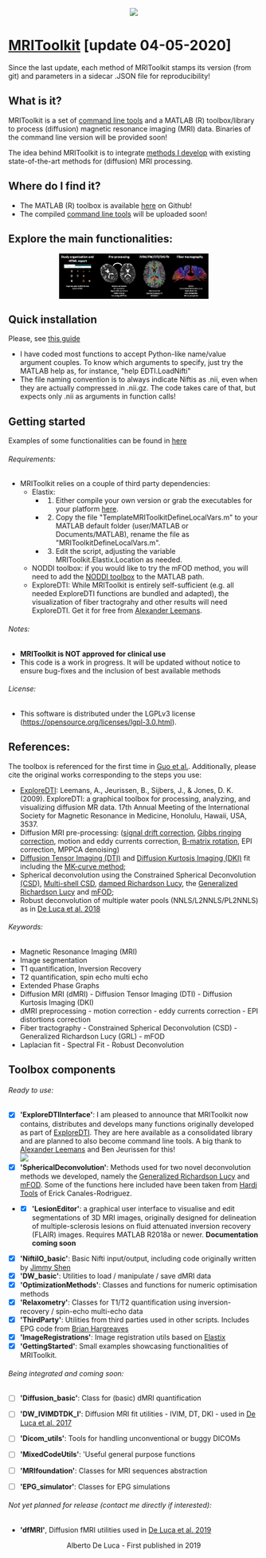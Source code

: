 <p align="center">
<a href="https://github.com/delucaal/MRIToolkit"> 
<img src="img/MRIToolkitLogo.png" height="150"/> 
 </a> 
 </p>
 
 # [MRIToolkit](https://github.com/delucaal/MRIToolkit) [update 04-05-2020] 
Since the last update, each method of MRIToolkit stamps its version (from git) and parameters in a sidecar .JSON file for reproducibility!

 ## What is it?
MRIToolkit is a set of [command line tools](https://github.com/delucaal/MRIToolkit/tree/master/CommandLine) and a MATLAB (R) toolbox/library to process (diffusion) magnetic resonance imaging (MRI) data. Binaries of the command line version will be provided soon!

The idea behind MRIToolkit is to integrate [methods I develop](https://www.isi.uu.nl/people/alberto-de-luca/) with existing state-of-the-art methods for (diffusion) MRI processing. 

## Where do I find it?
- The MATLAB (R) toolbox is available [here](https://github.com/delucaal/MRIToolkit) on Github!
- The compiled [command line tools](https://github.com/delucaal/MRIToolkit/tree/master/CommandLine) will be uploaded soon!

## Explore the main functionalities:
<a href="GettingStarted"> 
<span style='align:center'> <img src="img/MRIToolkitBanner.png" style="width:300px;  display: block;  margin-left: auto;  margin-right: auto;"/> </span>
 </a> 

## Quick installation 
Please, see [this guide](img/MRIToolkitInstallationNotes.pdf)
- I have coded most functions to accept Python-like name/value argument couples. To know which arguments to specify, just try the MATLAB help as, for instance,  "help EDTI.LoadNifti"
- The file naming convention is to always indicate Niftis as .nii, even when they are actually compressed in .nii.gz. The code takes care of that, but expects only .nii as arguments in function calls!

## Getting started
Examples of some functionalities can be found in [here](https://github.com/delucaal/MRIToolkit/tree/master/GettingStarted)

###### Requirements:
- MRIToolkit relies on a couple of third party dependencies:
  - Elastix: 
    - 1) Either compile your own version or grab the executables for your platform [here](https://surfdrive.surf.nl/files/index.php/s/v8YMk8M49rCMB2q). 
    - 2) Copy the file "TemplateMRIToolkitDefineLocalVars.m" to your MATLAB default folder (user/MATLAB or Documents/MATLAB), rename the file as "MRIToolkitDefineLocalVars.m". 
    - 3) Edit the script, adjusting the variable MRIToolkit.Elastix.Location as needed.
  - NODDI toolbox: if you would like to try the mFOD method, you will need to add the [NODDI toolbox](http://mig.cs.ucl.ac.uk/index.php?n=Tutorial.NODDImatlab) to the MATLAB path.
  - ExploreDTI: While MRIToolkit is entirely self-sufficient (e.g. all needed ExploreDTI functions are bundled and adapted), the visualization of fiber tractograhy and other results will need ExploreDTI. Get it for free from [Alexander Leemans](www.exploredti.com).

###### Notes:
- **MRIToolkit is NOT approved for clinical use**
- This code is a work in progress. It will be updated without notice to ensure bug-fixes and the inclusion of best available methods

###### License:
- This software is distributed under the LGPLv3 license (https://opensource.org/licenses/lgpl-3.0.html).

## References:
The toolbox is referenced for the first time in [Guo et al.](https://arxiv.org/abs/1910.05372). Additionally, please cite the original works corresponding to the steps you use: 
- [ExploreDTI](http://www.exploredti.com): Leemans, A., Jeurissen, B., Sijbers, J., & Jones, D. K. (2009). ExploreDTI: a graphical toolbox for processing, analyzing, and visualizing diffusion MR data. 17th Annual Meeting of the International Society for Magnetic Resonance in Medicine, Honolulu, Hawaii, USA, 3537.
- Diffusion MRI pre-processing: ([signal drift correction](https://onlinelibrary.wiley.com/doi/full/10.1002/mrm.26124), [Gibbs ringing correction](https://www.ncbi.nlm.nih.gov/pubmed/26142273), motion and eddy currents correction, [B-matrix rotation](https://www.ncbi.nlm.nih.gov/pubmed/19319973), EPI correction, MPPCA denoising)
- [Diffusion Tensor Imaging (DTI)](https://pubmed.ncbi.nlm.nih.gov/8130344/) and [Diffusion Kurtosis Imaging (DKI)](https://pubmed.ncbi.nlm.nih.gov/15906300/) fit including the [MK-curve method](https://www.ncbi.nlm.nih.gov/pubmed/30978492);
- Spherical deconvolution using the Constrained Spherical Deconvolution [(CSD)](https://www.ncbi.nlm.nih.gov/pubmed/18583153), [Multi-shell CSD](https://www.sciencedirect.com/science/article/pii/S1053811914006442?via%3Dihub), [damped Richardson Lucy](https://www.ncbi.nlm.nih.gov/pubmed/19781650), the [Generalized Richardson Lucy](https://arxiv.org/abs/1910.05372) and [mFOD](https://www.biorxiv.org/content/10.1101/739136v1);
- Robust deconvolution of multiple water pools (NNLS/L2NNLS/PL2NNLS) as in [De Luca et al. 2018](https://onlinelibrary.wiley.com/doi/full/10.1002/nbm.3965)

###### Keywords:
- Magnetic Resonance Imaging (MRI)
- Image segmentation
- T1 quantification, Inversion Recovery
- T2 quantification, spin echo multi echo
- Extended Phase Graphs
- Diffusion MRI (dMRI) - Diffusion Tensor Imaging (DTI) - Diffusion Kurtosis Imaging (DKI)
- dMRI preprocessing - motion correction - eddy currents correction - EPI distortions correction
- Fiber tractography - Constrained Spherical Deconvolution (CSD) - Generalized Richardson Lucy (GRL) - mFOD
- Laplacian fit - Spectral Fit - Robust Deconvolution

## Toolbox components 
###### Ready to use:
- [x] **'ExploreDTIInterface'**: I am pleased to announce that MRIToolkit now contains, distributes and develops many functions originally developed as part of [ExploreDTI](www.exploredti.com). They are here available as a consolidated library and are planned to also become command line tools. A big thank to [Alexander Leemans](http://providi-lab.org) and Ben Jeurissen for this! <br><img src="img/EDTICollaborationLogo.png" style="width:300px"/>
- [x] **'SphericalDeconvolution'**: Methods used for two novel deconvolution methods we developed, namely the [Generalized Richardson Lucy](https://arxiv.org/abs/1910.05372) and [mFOD](https://www.biorxiv.org/content/10.1101/739136v1). Some of the functions here included have been taken from [Hardi Tools](https://www.neuroimagen.es/webs/hardi_tools/) of Erick Canales-Rodriguez.
- - [x] **'LesionEditor'**: a graphical user interface to visualise and edit segmentations of 3D MRI images, originally designed for delineation of multiple-sclerosis lesions on fluid attenuated inversion recovery (FLAIR) images. Requires MATLAB R2018a or newer. **Documentation coming soon**
- [x] **'NiftiIO_basic'**: Basic Nifti input/output, including code originally written by [Jimmy Shen](https://nl.mathworks.com/matlabcentral/fileexchange/8797-tools-for-nifti-and-analyze-image)
- [x] **'DW_basic'**: Utilities to load / manipulate / save dMRI data
- [x] **'OptimizationMethods'**: Classes and functions for numeric optimisation methods
- [x] **'Relaxometry'**: Classes for T1/T2 quantification using inversion-recovery / spin-echo multi-echo data
- [x] **'ThirdParty'**: Utilities from third parties used in other scripts. Includes EPG code from [Brian Hargreaves](http://web.stanford.edu/~bah/software/epg/)
- [x] **'ImageRegistrations'**: Image registration utils based on [Elastix](https://www.ncbi.nlm.nih.gov/pubmed/19923044)
- [x] **'GettingStarted'**: Small examples showcasing functionalities of MRIToolkit.
###### Being integrated and coming soon:
- [ ] **'Diffusion_basic'**: Class for (basic) dMRI quantification
- [ ] **'DW_IVIMDTDK_I'**: Diffusion MRI fit utilities - IVIM, DT, DKI - used in [De Luca et al. 2017](https://www.ncbi.nlm.nih.gov/pubmed/27538923)
- [ ] **'Dicom_utils'**: Tools for handling unconventional or buggy DICOMs

- [ ] **'MixedCodeUtils'**: 'Useful general purpose functions
- [ ] **'MRIfoundation'**: Classes for MRI sequences abstraction
- [ ] **'EPG_simulator'**: Classes for EPG simulations

###### Not yet planned for release (contact me directly if interested):
- **'dfMRI'**, Diffusion fMRI utilities used in [De Luca et al. 2019](https://onlinelibrary.wiley.com/doi/full/10.1002/hbm.24758)

<p align="center">
Alberto De Luca - First published in 2019
</p>
